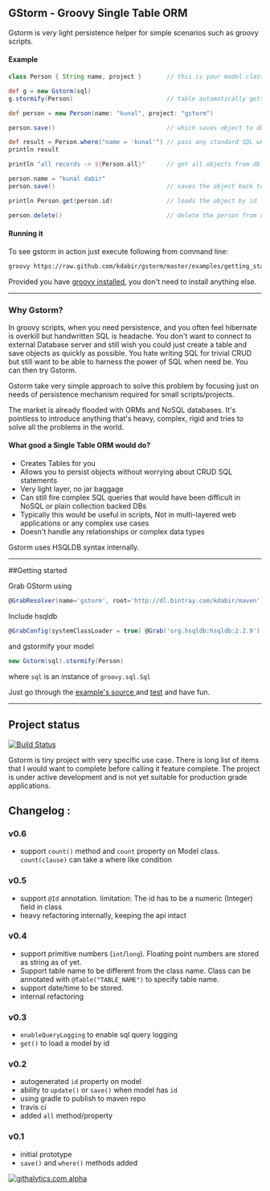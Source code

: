 GStorm - Groovy Single Table ORM
---
Gstorm is very light persistence helper for simple scenarios such as groovy scripts.

#### Example
```groovy
class Person { String name, project }       // this is your model class

def g = new Gstorm(sql)
g.stormify(Person)                          // table automatically gets created for this class

def person = new Person(name: "kunal", project: "gstorm")

person.save()                               // which saves object to db

def result = Person.where("name = 'kunal'") // pass any standard SQL where clause
println result

println "all records -> ${Person.all}"      // get all objects from db

person.name = "kunal dabir"
person.save()                               // saves the object back to db

println Person.get(person.id)               // loads the object by id

person.delete()                             // delete the person from db

```

#### Running it
To see gstorm in action just execute following from command line:

```bash
groovy https://raw.github.com/kdabir/gstorm/master/examples/getting_started.groovy
``` 

Provided you have [groovy installed](http://groovy.codehaus.org/Installing+Groovy), you don't need to install
anything else.

----

### Why Gstorm?

In groovy scripts, when you need persistence, and you often feel hibernate is overkill but handwritten SQL is headache.
You don't want to connect to external Database server and still wish you could just create a table and save objects as
quickly as possible. You hate writing SQL for trivial CRUD but still want to be able to harness the power of SQL when
need be. You can then try Gstorm.

Gstorm take very simple approach to solve this problem by focusing just on needs of persistence mechanism required for
small scripts/projects.

The market is already flooded with ORMs and NoSQL databases. It's pointless to introduce anything that's heavy, complex,
rigid and tries to solve all the problems in the world.

#### What good a Single Table ORM would do? 

- Creates Tables for you
- Allows you to persist objects without worrying about CRUD SQL statements
- Very light layer, no jar baggage
- Can still fire complex SQL queries that would have been difficult in NoSQL or plain collection backed DBs
- Typically this would be useful in scripts, Not in multi-layered web applications or any complex use cases
- Doesn't handle any relationships or complex data types

Gstorm uses HSQLDB syntax internally.

---

##Getting started

Grab GStorm using 
```groovy
@GrabResolver(name='gstorm', root='http://dl.bintray.com/kdabir/maven') @Grab('gstorm:gstorm:0.5')
```

Include hsqldb
```groovy
@GrabConfig(systemClassLoader = true) @Grab('org.hsqldb:hsqldb:2.2.9')
```

and gstormify your model

```groovy
new Gstorm(sql).stormify(Person) 
```

where `sql` is an instance of `groovy.sql.Sql`

Just go through the [example's source ](examples) and [test](test/gstorm) and have fun.

---

## Project status

[![Build Status](https://travis-ci.org/kdabir/gstorm.png)](https://travis-ci.org/kdabir/gstorm)


Gstorm is tiny project with very specific use case. There is long list of items that I would want to complete before calling it
feature complete. The project is under active development and is not yet suitable for production grade applications.

## Changelog :

### v0.6
 - support `count()` method and `count` property on Model class. `count(clause)` can take a where like condition

### v0.5
 - support `@Id` annotation. limitation: The id has to be a numeric (Integer) field in class
 - heavy refactoring internally, keeping the api intact

### v0.4
 - support primitive numbers (`int`/`long`). Floating point numbers are stored as string as of yet.
 - Support table name to be different from the class name. Class can be annotated with `@Table("TABLE_NAME")` to specify table name.
 - support date/time to be stored.
 - internal refactoring

### v0.3
 - `enableQueryLogging` to enable sql query logging
 - `get()` to load a model by id

### v0.2
 - autogenerated `id` property on model
 - ability to `update()` or `save()` when model has `id`
 - using gradle to publish to maven repo
 - travis ci
 - added `all` method/property

### v0.1
 - initial prototype
 - `save()` and `where()` methods added

[![githalytics.com alpha](https://cruel-carlota.pagodabox.com/906d476f720f7827898ee9e86c868605 "githalytics.com")](http://githalytics.com/kdabir/gstorm)